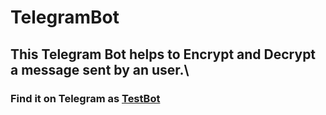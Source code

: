 # TelegramBot
## This Telegram Bot helps to Encrypt and Decrypt a message sent by an user.\
### Find it on Telegram as [TestBot](http://t.me/Testbot225_bot)

